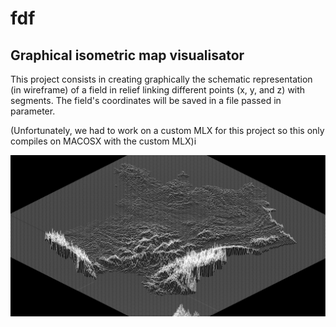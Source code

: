 # fdf
## Graphical isometric map visualisator
This project consists in creating graphically the schematic representation (in wireframe) of a field in relief linking different points (x, y, and z) with segments. The field's coordinates will be saved in a file passed in parameter.

(Unfortunately, we had to work on a custom MLX for this project so this only compiles on MACOSX with the custom MLX)i

![FRANCE FDF](https://raw.githubusercontent.com/lgosse/fdf/master/pictures/FRANCE_FDF.png)
